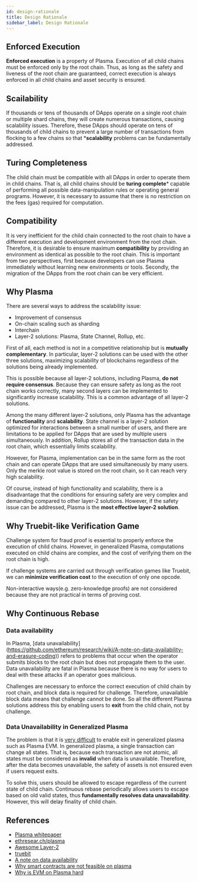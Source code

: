 ```yaml
---
id: design-rationale
title: Design Rationale
sidebar_label: Design Rationale
---
```


## Enforced Execution
**Enforced execution** is a property of Plasma. Execution of all child chains must be enforced only by the root chain. Thus, as long as the safety and liveness of the root chain are guaranteed, correct execution is always enforced in all child chains and asset security is ensured.

## Scailability
If thousands or tens of thousands of DApps operate on a single root chain or multiple shard chains, they will create numerous transactions, causing scalability issues. Therefore, these DApps should operate on tens of thousands of child chains to prevent a large number of transactions from flocking to a few chains so that ***scalability** problems can be fundamentally addressed.

## Turing Completeness
The child chain must be compatible with all DApps in order to operate them in child chains. That is, all child chains should be **turing complete*** capable of performing all possible data-manipulation rules or operating general programs. However, it is necessary to assume that there is no restriction on the fees (gas) required for computation.

## Compatibility
It is very inefficient for the child chain connected to the root chain to have a different execution and development environment from the root chain. Therefore, it is desirable to ensure maximum **compatibility** by providing an environment as identical as possible to the root chain. This is important from two perspectives, first because developers can use Plasma immediately without learning new environments or tools. Secondly, the migration of the DApps from the root chain can be very efficient.


## Why Plasma
There are several ways to address the scalability issue:
- Improvement of consensus
- On-chain scaling such as sharding
- Interchain
- Layer-2 solutions: Plasma, State Channel, Rollup, etc.

First of all, each method is not in a competitive relationship but is **mutually complementary**. In particular, layer-2 solutions can be used with the other three solutions, maximizing scalability of blockchains regardless of the solutions being already implemented.

This is possible because all layer-2 solutions, including Plasma, **do not require consensus**. Because they can ensure safety as long as the root chain works correctly, many second layers can be implemented to significantly increase scalability. This is a common advantage of all layer-2 solutions.

Among the many different layer-2 solutions, only Plasma has the advantage of **functionality** and **scalability**. State channel is a layer-2 solution optimized for interactions between a small number of users, and there are limitations to be applied for DApps that are used by multiple users simultaneously. In addition, Rollup stores all of the transaction data in the root chain, which essentially limits scalability.

However, for Plasma, implementation can be in the same form as the root chain and can operate DApps that are used simultaneously by many users. Only the merkle root value is stored on the root chain, so it can reach very high scalability. 

Of course, instead of high functionality and scalability, there is a disadvantage that the conditions for ensuring safety are very complex and demanding compared to other layer-2 solutions. However, if the safety issue can be addressed, Plasma is the **most effective layer-2 solution**.


## Why Truebit-like Verification Game
Challenge system for fraud proof is essential to properly enforce the execution of child chains. However, in generalized Plasma, computations executed on child chains are complex, and the cost of verifying them on the root chain is high.

If challenge systems are carried out through verification games like Truebit, we can **minimize verification cost** to the execution of only one opcode.

Non-interactive ways(e.g. zero-knowledge proofs) are not considered because they are not practical in terms of proving cost.

## Why Continuous Rebase

### Data availability
In Plasma, [data unavailability] (https://github.com/ethereum/research/wiki/A-note-on-data-availability-and-erasure-coding)) refers to problems that occur when the operator submits blocks to the root chain but does not propagate them to the user. Data unavailability are fatal in Plasma because there is no way for users to deal with these attacks if an operator goes malicious.

Challenges are necessary to enforce the correct execution of child chain by root chain, and block data is required for challenge. Therefore, unavailable block data means that challenge cannot be done. So all the different Plasma solutions address this by enabling users to **exit** from the child chain, not by challenge.

### Data Unavailability in Generalized Plasma
The problem is that it is [very difficult](https://ethresear.ch/t/why-smart-contracts-are-not-feasible-on-plasma/2598) to enable exit in generalized plasma such as Plasma EVM. In generalized plasma, a single transaction can change all states. That is, because each transaction are not atomic, all states must be considered as **invalid** when data is unavailable. Therefore, after the data becomes unavailable, the safety of assets is not ensured even if users request exits.

To solve this, users should be allowed to escape regardless of the current state of child chain. Continuous rebase periodically allows users to escape based on old valid states, thus **fundamentally resolves data unavailability**. However, this will delay finality of child chain.

## References
- [Plasma whitepaper](https://www.plasma.io/plasma.pdf)
- [ethresear.ch/plasma](https://ethresear.ch/c/plasma)
- [Awesome Layer-2](https://github.com/Awesome-Layer-2/Awesome-Layer-2/blob/master/README.md#tokamak-network)
- [truebit](https://truebit.io/)
- [A note on data availability](https://github.com/ethereum/research/wiki/A-note-on-data-availability-and-erasure-coding)
- [Why smart contracts are not feasible on plasma](https://ethresear.ch/t/why-smart-contracts-are-not-feasible-on-plasma/2598)
- [Why is EVM on Plasma hard](https://medium.com/@kelvinfichter/why-is-evm-on-plasma-hard-bf2d99c48df7)

